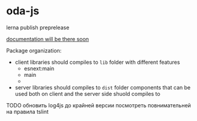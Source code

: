 # oda-js

lerna publish preprelease

[documentation will be there soon](https://oda-js.github.io/oda-js-documentation/)

Package organization:

- client libraries should compiles to `lib` folder with different features
  - esnext:main
  - main
  -
- server libraries should compiles to `dist` folder
  components that can be used both on client and the server side shuold compiles to

TODO
обновить log4js до крайней версии
посмотреть повнимательней на правила tslint
